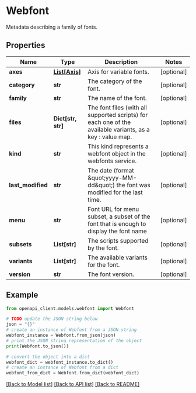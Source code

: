 # Webfont

Metadata describing a family of fonts.

## Properties

Name | Type | Description | Notes
------------ | ------------- | ------------- | -------------
**axes** | [**List[Axis]**](Axis.md) | Axis for variable fonts. | [optional] 
**category** | **str** | The category of the font. | [optional] 
**family** | **str** | The name of the font. | [optional] 
**files** | **Dict[str, str]** | The font files (with all supported scripts) for each one of the available variants, as a key : value map. | [optional] 
**kind** | **str** | This kind represents a webfont object in the webfonts service. | [optional] 
**last_modified** | **str** | The date (format \&quot;yyyy-MM-dd\&quot;) the font was modified for the last time. | [optional] 
**menu** | **str** | Font URL for menu subset, a subset of the font that is enough to display the font name | [optional] 
**subsets** | **List[str]** | The scripts supported by the font. | [optional] 
**variants** | **List[str]** | The available variants for the font. | [optional] 
**version** | **str** | The font version. | [optional] 

## Example

```python
from openapi_client.models.webfont import Webfont

# TODO update the JSON string below
json = "{}"
# create an instance of Webfont from a JSON string
webfont_instance = Webfont.from_json(json)
# print the JSON string representation of the object
print(Webfont.to_json())

# convert the object into a dict
webfont_dict = webfont_instance.to_dict()
# create an instance of Webfont from a dict
webfont_from_dict = Webfont.from_dict(webfont_dict)
```
[[Back to Model list]](../README.md#documentation-for-models) [[Back to API list]](../README.md#documentation-for-api-endpoints) [[Back to README]](../README.md)


